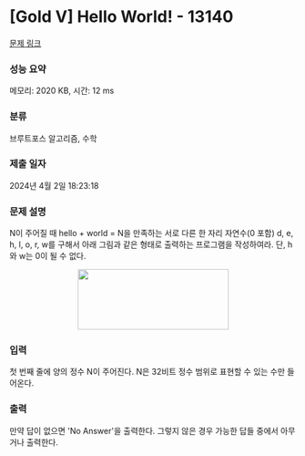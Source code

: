 # [Gold V] Hello World! - 13140 

[문제 링크](https://www.acmicpc.net/problem/13140) 

### 성능 요약

메모리: 2020 KB, 시간: 12 ms

### 분류

브루트포스 알고리즘, 수학

### 제출 일자

2024년 4월 2일 18:23:18

### 문제 설명

<p>N이 주어질 때 hello + world = N을 만족하는 서로 다른 한 자리 자연수(0 포함) d, e, h, l, o, r, w를 구해서 아래 그림과 같은 형태로 출력하는 프로그램을 작성하여라. 단, h와 w는 0이 될 수 없다.</p>

<p style="text-align:center"><img alt="" src="https://onlinejudgeimages.s3-ap-northeast-1.amazonaws.com/problem/13140/H_term.png" style="height:106px; width:265px"></p>

### 입력 

 <p>첫 번째 줄에 양의 정수 N이 주어진다. N은 32비트 정수 범위로 표현할 수 있는 수만 들어온다.</p>

### 출력 

 <p>만약 답이 없으면 'No Answer'을 출력한다. 그렇지 않은 경우 가능한 답들 중에서 아무거나 출력한다.</p>

